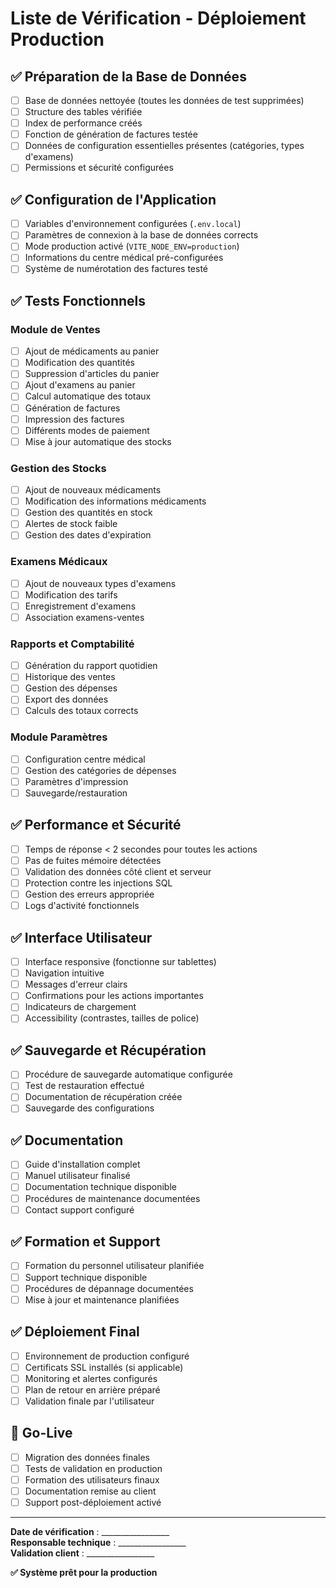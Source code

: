 
# Liste de Vérification - Déploiement Production

## ✅ Préparation de la Base de Données

- [ ] Base de données nettoyée (toutes les données de test supprimées)
- [ ] Structure des tables vérifiée
- [ ] Index de performance créés
- [ ] Fonction de génération de factures testée
- [ ] Données de configuration essentielles présentes (catégories, types d'examens)
- [ ] Permissions et sécurité configurées

## ✅ Configuration de l'Application

- [ ] Variables d'environnement configurées (`.env.local`)
- [ ] Paramètres de connexion à la base de données corrects
- [ ] Mode production activé (`VITE_NODE_ENV=production`)
- [ ] Informations du centre médical pré-configurées
- [ ] Système de numérotation des factures testé

## ✅ Tests Fonctionnels

### Module de Ventes
- [ ] Ajout de médicaments au panier
- [ ] Modification des quantités
- [ ] Suppression d'articles du panier
- [ ] Ajout d'examens au panier
- [ ] Calcul automatique des totaux
- [ ] Génération de factures
- [ ] Impression des factures
- [ ] Différents modes de paiement
- [ ] Mise à jour automatique des stocks

### Gestion des Stocks
- [ ] Ajout de nouveaux médicaments
- [ ] Modification des informations médicaments
- [ ] Gestion des quantités en stock
- [ ] Alertes de stock faible
- [ ] Gestion des dates d'expiration

### Examens Médicaux
- [ ] Ajout de nouveaux types d'examens
- [ ] Modification des tarifs
- [ ] Enregistrement d'examens
- [ ] Association examens-ventes

### Rapports et Comptabilité
- [ ] Génération du rapport quotidien
- [ ] Historique des ventes
- [ ] Gestion des dépenses
- [ ] Export des données
- [ ] Calculs des totaux corrects

### Module Paramètres
- [ ] Configuration centre médical
- [ ] Gestion des catégories de dépenses
- [ ] Paramètres d'impression
- [ ] Sauvegarde/restauration

## ✅ Performance et Sécurité

- [ ] Temps de réponse < 2 secondes pour toutes les actions
- [ ] Pas de fuites mémoire détectées
- [ ] Validation des données côté client et serveur
- [ ] Protection contre les injections SQL
- [ ] Gestion des erreurs appropriée
- [ ] Logs d'activité fonctionnels

## ✅ Interface Utilisateur

- [ ] Interface responsive (fonctionne sur tablettes)
- [ ] Navigation intuitive
- [ ] Messages d'erreur clairs
- [ ] Confirmations pour les actions importantes
- [ ] Indicateurs de chargement
- [ ] Accessibility (contrastes, tailles de police)

## ✅ Sauvegarde et Récupération

- [ ] Procédure de sauvegarde automatique configurée
- [ ] Test de restauration effectué
- [ ] Documentation de récupération créée
- [ ] Sauvegarde des configurations

## ✅ Documentation

- [ ] Guide d'installation complet
- [ ] Manuel utilisateur finalisé
- [ ] Documentation technique disponible
- [ ] Procédures de maintenance documentées
- [ ] Contact support configuré

## ✅ Formation et Support

- [ ] Formation du personnel utilisateur planifiée
- [ ] Support technique disponible
- [ ] Procédures de dépannage documentées
- [ ] Mise à jour et maintenance planifiées

## ✅ Déploiement Final

- [ ] Environnement de production configuré
- [ ] Certificats SSL installés (si applicable)
- [ ] Monitoring et alertes configurés
- [ ] Plan de retour en arrière préparé
- [ ] Validation finale par l'utilisateur

## 🚀 Go-Live

- [ ] Migration des données finales
- [ ] Tests de validation en production
- [ ] Formation des utilisateurs finaux
- [ ] Documentation remise au client
- [ ] Support post-déploiement activé

---

**Date de vérification** : _________________  
**Responsable technique** : _________________  
**Validation client** : _________________  

**✅ Système prêt pour la production**
